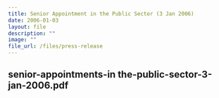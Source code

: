 ```yaml
---
title: Senior Appointment in the Public Sector (3 Jan 2006)
date: 2006-01-03
layout: file
description: ""
image: ""
file_url: /files/press-release
---
```

senior-appointments-in the-public-sector-3-jan-2006.pdf
---